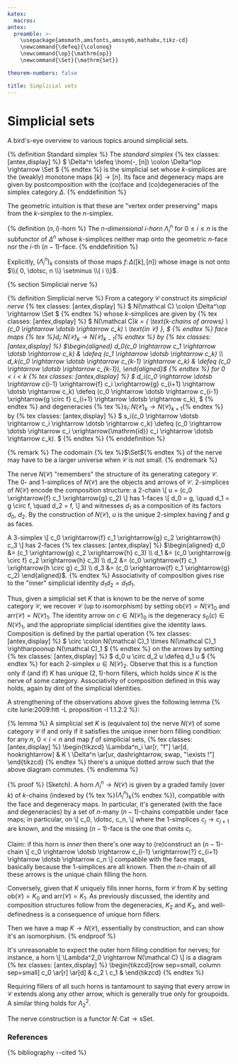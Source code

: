 ```yaml
---
katex:
  macros:
antex:
  preamble: >-
    \usepackage{amsmath,amsfonts,amssymb,mathabx,tikz-cd}
    \newcommand{\defeq}{\coloneq}
    \newcommand{\op}{\mathrm{op}}
    \newcommand{\Set}{\mathrm{Set}}

theorem-numbers: false

title: Simplicial sets
---
```


# Simplicial sets

A bird's-eye overview to various topics around simplicial sets.

{% definition Standard simplex %}
The *standard simplex*
{% tex classes: [antex,display] %}
$
  \Delta^n \defeq \hom(-, [n]) \colon \Delta^\op \rightarrow \Set
$
{% endtex %}
is the simplicial set whose $k$-simplices are the (weakly) monotone maps $[k] \rightarrow [n]$.
Its face and degeneracy maps are given by postcomposition with the (co)face and (co)degeneracies of the simplex category $\Delta$.
{% enddefinition %}

The geometric intuition is that these are "vertex order preserving" maps from the $k$-simplex to the $n$-simplex.

{% definition $(n,i)$-horn %}
The *$n$-dimensional $i$-horn* $\Lambda^n_i$ for $0 \le i \le n$ is the subfunctor of $\Delta^n$ whose $k$-simplices neither map onto the geometric $n$-face nor the $i$-th $(n-1)$-face.
{% enddefinition %}

Explicitly, $(\Lambda^n_i)_k$ consists of those maps $f \colon \Delta([k], [n])$ whose image is not onto $\\{ 0, \dotsc, n \\} \setminus \\{ i \\}$.

{% section Simplicial nerve %}

{% definition Simplicial nerve %}
From a category $\mathcal C$ construct its *simplicial nerve*
{% tex classes: [antex,display] %}
$
  N(\mathcal C) \colon \Delta^\op \rightarrow \Set
$
{% endtex %}
whose $k$-simplices are given by
{% tex classes: [antex,display] %}
$
  N(\mathcal C)_k = \{ \text{$k$-chains of arrows} \ (c_0 \rightarrow \dotsb \rightarrow c_k) \ \text{in $\mathcal C$} \},
$
{% endtex %}
face maps {% tex %}$d_i \colon N(\mathcal C)_k \rightarrow N(\mathcal C)_{k-1}${% endtex %} by
{% tex classes: [antex,display] %}
$\begin{aligned}
  d_0(c_0 \rightarrow c_1 \rightarrow \dotsb \rightarrow c_k) & \defeq (c_1 \rightarrow \dotsb \rightarrow c_k) \\
  d_k(c_0 \rightarrow \dotsb \rightarrow c_{k-1} \rightarrow c_k) & \defeq (c_0 \rightarrow \dotsb \rightarrow c_{k-1}),
\end{aligned}$
{% endtex %}
for $0 < i < k$
{% tex classes: [antex,display] %}
$
  d_i(c_0 \rightarrow \dotsb \rightarrow c_{i-1} \xrightarrow{f} c_i \xrightarrow{g} c_{i+1} \rightarrow \dotsb \rightarrow c_k)
    \defeq (c_0 \rightarrow \dotsb \rightarrow c_{i-1} \xrightarrow{g \circ f} c_{i+1} \rightarrow \dotsb \rightarrow c_k),
$
{% endtex %}
and degeneracies {% tex %}$s_i \colon N(\mathcal C)_k \rightarrow N(\mathcal C)_{k+1}${% endtex %} by
{% tex classes: [antex,display] %}
$
  s_i(c_0 \rightarrow \dotsb \rightarrow c_i \rightarrow \dotsb \rightarrow c_k)
    \defeq (c_0 \rightarrow \dotsb \rightarrow c_i \xrightarrow{\mathrm{id}} c_i \rightarrow \dotsb \rightarrow c_k).
$
{% endtex %}
{% enddefinition %}

{% remark %}
The codomain {% tex %}$\Set${% endtex %} of the nerve may have to be a larger universe when $\mathcal C$ is not small.
{% endremark %}

The nerve $N(\mathcal C)$ "remembers" the structure of its generating category $\mathcal C$.
The $0$- and $1$-simplices of $N(\mathcal C)$ are the objects and arrows of $\mathcal C$.
$2$-simplices of $N(\mathcal C)$ encode the composition structure: a $2$-chain
\\[ u = (c_0 \xrightarrow{f} c_1 \xrightarrow{g} c_2) \\]
has $1$-faces
\\[ d_0 = g, \quad d_1 = g \circ f, \quad d_2 = f, \\]
and witnesses $d_1$ as a composition of its factors $d_0$, $d_2$.
By the construction of $N(\mathcal C)$, $u$ is the unique $2$-simplex having $f$ and $g$ as faces.

A $3$-simplex
\\[ c_0 \xrightarrow{f} c_1 \xrightarrow{g} c_2 \xrightarrow{h} c_3 \\]
has $2$-faces
{% tex classes: [antex,display] %}
$\begin{aligned}
  d_0 &= (c_1 \xrightarrow{g} c_2 \xrightarrow{h} c_3) \\
  d_1 &= (c_0 \xrightarrow{g \circ f} c_2 \xrightarrow{h} c_3) \\
  d_2 &= (c_0 \xrightarrow{f} c_1 \xrightarrow{h \circ g} c_3) \\
  d_3 &= (c_0 \xrightarrow{f} c_1 \xrightarrow{g} c_2)
\end{aligned}$.
{% endtex %}
Associativity of composition gives rise to the "inner" simplicial identity $d_1 d_2 = d_1 d_1$.

Thus, given a simplicial set $K$ that is known to be the nerve of some category $\mathcal C$, we recover $\mathcal C$ (up to isomorphism) by setting $\mathrm{ob}(\mathcal C) = N(\mathcal C)_0$ and $\mathrm{arr}(\mathcal C) = N(\mathcal C)_1$.
The identity arrow on $c \in N(\mathcal C)_0$ is the degeneracy $s_0(c) \in N(\mathcal C)_1$, and the appropriate simplicial identities give the identity laws.
Composition is defined by the partial operation
{% tex classes: [antex,display] %}
$
  \circ \colon N(\mathcal C)_1 \times N(\mathcal C)_1 \rightharpoonup N(\mathcal C)_1
$
{% endtex %}
on the arrows by setting
{% tex classes: [antex,display] %}
$
  d_0 u \circ d_2 u \defeq d_1 u
$
{% endtex %}
for each $2$-simplex $u \in N(\mathcal C)_2$.
Observe that this is a function only if (and if) $K$ has unique $(2,1)$-horn fillers, which holds since $K$ is the nerve of some category.
Associativity of composition defined in this way holds, again by dint of the simplicial identities.

A strengthening of the observations above gives the following lemma {% cite lurie:2009:htt -L proposition -l 1.1.2.2 %}:

{% lemma %}
A simplicial set $K$ is (equivalent to) the nerve $N(\mathcal C)$ of some category $\mathcal C$ if and only if it satisfies the unique inner horn filling condition: for any $n$, $0 < i < n$ and map $f$ of simplicial sets,
{% tex classes: [antex,display] %}
\begin{tikzcd}
  \Lambda^n_i \ar[r, "f"] \ar[d, hookrightarrow] & K \\
  \Delta^n \ar[ur, dashrightarrow, swap, "\exists !"]
\end{tikzcd}
{% endtex %}
there's a unique dotted arrow such that the above diagram commutes.
{% endlemma %}

{% proof %}
(Sketch).
A horn $\Lambda^n_i \rightarrow N(\mathcal C)$ is given by a graded family (over $k$) of $k$-chains (indexed by {% tex %}$(\Lambda^n_i)_k${% endtex %}), compatible with the face and degeneracy maps.
In particular, it's generated (with the face and degeneracies) by a set of $n$-many $(n-1)$-chains compatible under face maps; in particular, on
\\[ c_0, \dotsc, c_n, \\]
where the $1$-simplices $c_j \rightarrow c_{j+1}$ are known, and the missing $(n-1)$-face is the one that omits $c_i$.

Claim: if this horn is *inner* then there's one way to (re)construct an $(n-1)$-chain
\\[ c_0 \rightarrow \dotsb \rightarrow c_{i-1} \xrightarrow{?} c_{i+1} \rightarrow \dotsb \rightarrow c_n \\]
compatible with the face maps, basically because the $1$-simplices are all known. Then the $n$-chain of all these arrows is the unique chain filling the horn.

Conversely, given that $K$ uniquely fills inner horns, form $\mathcal C$ from $K$ by setting $\mathrm{ob}(\mathcal C) = K_0$ and $\mathrm{arr}(\mathcal C) = K_1$.
As previously discussed, the identity and composition structures follow from the degeneracies, $K_2$ and $K_3$, and well-definedness is a consequence of unique horn fillers.

Then we have a map $K \rightarrow N(\mathcal C)$, essentially by construction, and can show it's an isomorphism.
{% endproof %}

It's unreasonable to expect the outer horn filling condition for nerves; for instance, a horn
\\[ \Lambda^2_0 \rightarrow N(\mathcal C) \\]
is a diagram
{% tex classes: [antex,display] %}
\begin{tikzcd}[row sep=small, column sep=small]
  c_0 \ar[r] \ar[d] & c_2 \\
  c_1 &
\end{tikzcd}
{% endtex %}

Requiring fillers of all such horns is tantamount to saying that every arrow in $\mathcal C$ extends along any other arrow, which is generally true only for groupoids.
A similar thing holds for $\Lambda^2_2$.

The nerve construction is a functor $N \colon \mathrm{Cat} \rightarrow \mathrm{sSet}$.


### References

{% bibliography --cited %}
